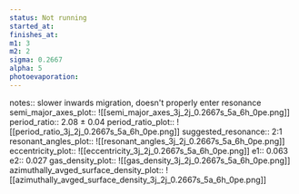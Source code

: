 ```yaml
---
status: Not running
started_at: 
finishes_at: 
m1: 3
m2: 2
sigma: 0.2667
alpha: 5
photoevaporation: 
---
```


notes:: slower inwards migration, doesn't properly enter resonance
semi_major_axes_plot:: ![[semi_major_axes_3j_2j_0.2667s_5a_6h_0pe.png]]
period_ratio:: 2.08 ± 0.04
period_ratio_plot:: ![[period_ratio_3j_2j_0.2667s_5a_6h_0pe.png]]
suggested_resonance:: 2:1
resonant_angles_plot:: ![[resonant_angles_3j_2j_0.2667s_5a_6h_0pe.png]]
eccentricity_plot:: ![[eccentricity_3j_2j_0.2667s_5a_6h_0pe.png]]
e1:: 0.063
e2:: 0.027
gas_density_plot:: ![[gas_density_3j_2j_0.2667s_5a_6h_0pe.png]]
azimuthally_avged_surface_density_plot:: ![[azimuthally_avged_surface_density_3j_2j_0.2667s_5a_6h_0pe.png]]

